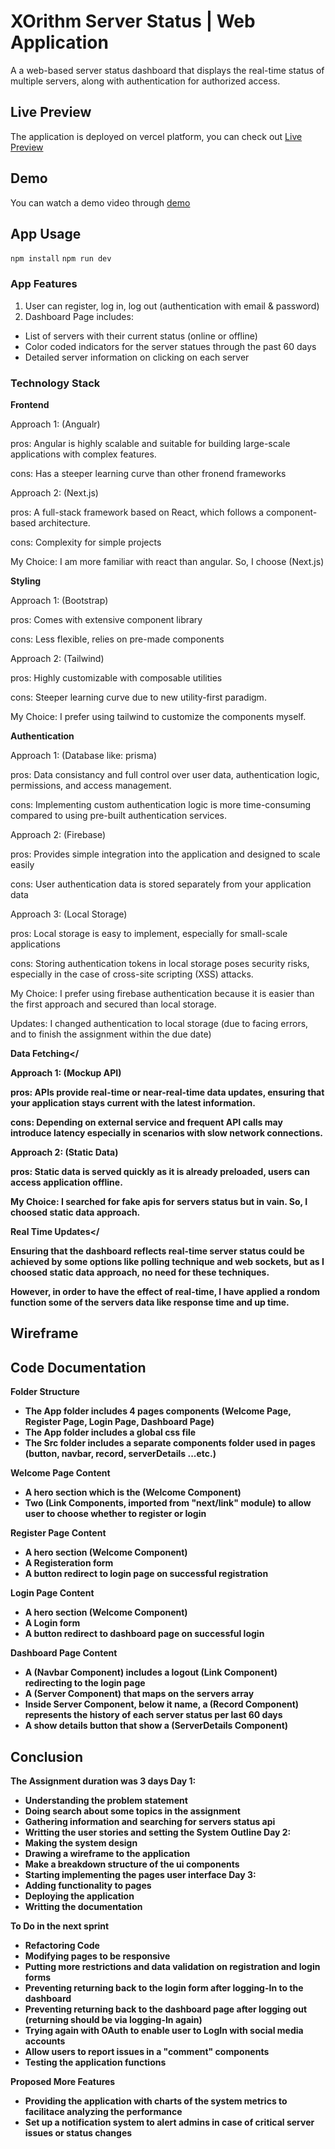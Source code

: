 # XOrithm Server Status | Web Application

A a web-based server status dashboard that displays the real-time status of multiple servers, along with authentication for authorized access.

## Live Preview
The application is deployed on vercel platform, you can check out  [Live Preview](https://server-status-five.vercel.app)

## Demo
You can watch a demo video through [demo]()

## App Usage
`npm install`
`npm run dev`

### App Features

1. User can register, log in, log out (authentication with email & password)
2. Dashboard Page includes:
  - List of servers with their current status (online or offline)
  - Color coded indicators for the server statues through the past 60 days
  - Detailed server information on clicking on each server

### Technology Stack 
<Strong>Frontend</Strong>
<p>Approach 1: (Angualr)
<p>pros: Angular is highly scalable and suitable for building large-scale applications with complex features.
<p>cons: Has a steeper learning curve than other fronend frameworks
<p>Approach 2: (Next.js)
<p>pros: A full-stack framework based on React, which follows a component-based architecture.
<p>cons: Complexity for simple projects
<p>My Choice: I am more familiar with react than angular. So, I choose (Next.js)

<Strong>Styling</Strong>
<p>Approach 1: (Bootstrap)
<p>pros: Comes with extensive component library
<p>cons: Less flexible, relies on pre-made components
<p>Approach 2: (Tailwind)
<p>pros: Highly customizable with composable utilities
<p>cons: Steeper learning curve due to new utility-first paradigm.
<p>My Choice: I prefer using tailwind to customize the components myself.

<Strong>Authentication</Strong>
<p>Approach 1: (Database like: prisma)
<p>pros: Data consistancy and full control over user data, authentication logic, permissions, and access management.
<p>cons: Implementing custom authentication logic is more time-consuming compared to using pre-built authentication services.
<p>Approach 2: (Firebase)
<p>pros: Provides simple integration into the application and designed to scale easily 
<p>cons: User authentication data is stored separately from your application data
<p>Approach 3: (Local Storage)
<p>pros: Local storage is easy to implement, especially for small-scale applications
<p>cons: Storing authentication tokens in local storage poses security risks, especially in the case of cross-site scripting (XSS) attacks. 
<p>My Choice: I prefer using firebase authentication because it is easier than the first approach and secured than local storage.
<p>Updates: I changed authentication to local storage (due to facing errors, and to finish the assignment within the due date)

<Strong>Data Fetching</<Strong>
<p>Approach 1: (Mockup API)
<p>pros: APIs provide real-time or near-real-time data updates, ensuring that your application stays current with the latest information.
<p>cons: Depending on external service and frequent API calls may introduce latency especially in scenarios with slow network connections.
<p>Approach 2: (Static Data)
<p>pros: Static data is served quickly as it is already preloaded, users can access application offline.
<p>My Choice: I searched for fake apis for servers status but in vain. So, I choosed static data approach.

<Strong>Real Time Updates</<Strong>
<p>Ensuring that the dashboard reflects real-time server status could be achieved by some options like polling technique and web sockets, but as I choosed static data approach, no need for these techniques.
<p>However, in order to have the effect of real-time, I have applied a rondom function some of the servers data like response time and up time.

## Wireframe

## Code Documentation
<strong>Folder Structure</strong>
- The App folder includes 4 pages components (Welcome Page, Register Page, Login Page, Dashboard Page)
- The App folder includes a global css file
- The Src folder includes a separate components folder used in pages (button, navbar, record, serverDetails ...etc.)

<strong>Welcome Page Content</strong>
- A hero section which is the (Welcome Component)
- Two (Link Components, imported from "next/link" module) to allow user to choose whether to register or login

<strong>Register Page Content</strong>
- A hero section (Welcome Component)
- A Registeration form 
- A button redirect to login page on successful registration
  
<strong>Login Page Content</strong>
- A hero section (Welcome Component)
- A Login form 
- A button redirect to dashboard page on successful login

<strong>Dashboard Page Content</strong>
- A (Navbar Component) includes a logout (Link Component) redirecting to the login page
- A (Server Component) that maps on the servers array
- Inside Server Component, below it name, a (Record Component) represents the history of each server status per last 60 days
- A show details button that show a (ServerDetails Component) 

## Conclusion
The Assignment duration was 3 days
Day 1: 
- Understanding the problem statement
- Doing search about some topics in the assignment 
- Gathering information and searching for servers status api
- Writting the user stories and setting the System Outline
Day 2:
- Making the system design
- Drawing a wireframe to the application
- Make a breakdown structure of the ui components 
- Starting implementing the pages user interface
Day 3:
- Adding functionality to pages 
- Deploying the application 
- Writting the documentation
  
<strong>To Do in the next sprint</strong>
- Refactoring Code
- Modifying pages to be responsive
- Putting more restrictions and data validation on registration and login forms
- Preventing returning back to the login form after logging-In to the dashboard
- Preventing returning back to the dashboard page after logging out (returning should be via logging-In again)
- Trying again with OAuth to enable user to LogIn with social media accounts
- Allow users to report issues in a "comment" components
- Testing the application functions

<strong>Proposed More Features</strong>
- Providing the application with charts of the system metrics to facilitace analyzing the performance
- Set up a notification system to alert admins in case of critical server issues or status changes


